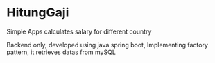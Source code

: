 # HitungGaji
Simple Apps calculates salary for different country

Backend only, developed using java spring boot, 
Implementing factory pattern, it retrieves datas from mySQL
